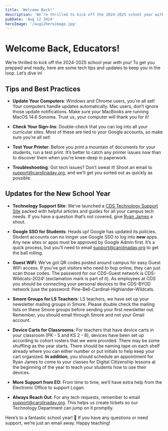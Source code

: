 ```yaml
---
title: 'Welcome Back!'
description: 'We’re thrilled to kick off the 2024-2025 school year with you! To get you prepped and ready, here are some tech tips and updates to keep you in the loop. Let’s dive in!'
pubDate: 'Aug 12 2024'
heroImage: '/aug12heroimage.jpg'
---
```

# Welcome Back, Educators!

We’re thrilled to kick off the 2024-2025 school year with you! To get you prepped and ready, here are some tech tips and updates to keep you in the loop. Let’s dive in!

## Tips and Best Practices

- **Update Your Computers**: Windows and Chrome users, you're all set! Your computers handle updates automatically. Mac users, don’t ignore those update notifications. Make sure your MacBooks are running MacOS 14.6 Sonoma. Trust us, your computer will thank you for it!

- **Check Your Sign-Ins**: Double-check that you can log into all your curricular sites. Most of these are tied to your Google accounts, so make sure you’re all set!

- **Test Your Printer**: Before you print a mountain of documents for your students, run a test print. It’s better to catch any printer issues now than to discover them when you’re knee-deep in paperwork.

- **Troubleshooting**: Got tech issues? Don’t sweat it! Shoot an email to [support@carolinaday.org](mailto:support@carolinaday.org), and we’ll get you sorted out as quickly as possible.

## Updates for the New School Year

- **Technology Support Site**: We’ve launched a [CDS Technology Support Site](https://sites.google.com/carolinaday.org/cds-technology-support/home) packed with helpful articles and guides for all your campus tech needs. If you have a question that’s not covered, give [Ryan James](mailto:rjames@carolinaday.org) a shout.

- **Google SSO for Students**: Heads up! Google has updated its policies. Student accounts can no longer use Google SSO to log into **new** apps. Any new sites or apps must be approved by Google Admin first. It’s a quick process, but you’ll need to email [support@carolinaday.org](mailto:support@carolinaday.org) to get the ball rolling.

- **Guest WiFi**: We’ve got QR codes posted around campus for easy Guest WiFi access. If you’ve got visitors who need to hop online, they can just scan those codes. The password for our CDS-Guest network is CDS-Wildcats-2024! (exclamation mark is part of it). As employees at CDS you should be connecting your personal devices to the CDS-BYOD network (use the password: Pine-Bell-Cardinal-Highlander-Wildcats.

- **Smore Groups for LS Teachers**: LS teachers, we have set up your newsletter mailing groups in Smore. Please double check the mailing lists on these Smore groups before sending your first newsletter out. Remember, you should email through Smore and not your Gmail account.

- **Device Carts for Classrooms**: For teachers that have device carts in your classroom (PK - 5 and KS 2 - 8), devices have been set up according to cohort rosters that we were provided. There may be some shuffling as the year starts. There should be naming tape on each shelf already where you can either number or put initials to help keep your cart organized. **In addition**, you should schedule an appointment for Ryan James to come to your classes for Digital Citizenship lessons at the beginning of the year to teach your students how to use their devices.

- **More Support from EO**: From time to time, we’ll have extra help from the Electronic Office to support Logan. 

- **Always Reach Out**: For any tech requests, remember to email [support@carolinaday.org](mailto:support@carolinaday.org). This helps us create tickets so our Technology Department can jump on it promptly.

Here’s to a fantastic school year! 🎉 If you have any questions or need support, we’re just an email away. Happy teaching!
